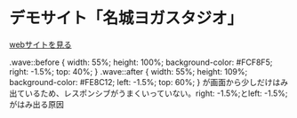 # デモサイト「名城ヨガスタジオ」

[webサイトを見る](https://portfolio-training-advanced.herokuapp.com/)


  .wave::before {
    width: 55%;
    height: 100%;
    background-color: #FCF8F5;
    right: -1.5%;
    top: 40%;
  }
  .wave::after {
    width: 55%;
    height: 109%;
    background-color: #FE8C12;
    left: -1.5%;
    top: 60%;
  }
  が画面から少しだけはみ出ているため、レスポンシブがうまくいっていない。right: -1.5%;とleft: -1.5%;がはみ出る原因
